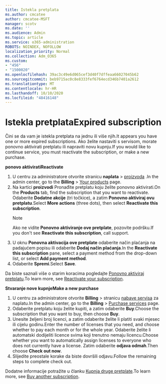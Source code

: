 ```yaml
---
title: Istekla pretplata
ms.author: cmcatee
author: cmcatee-MSFT
manager: scotv
ms.date: ''
ms.audience: Admin
ms.topic: article
ms.service: o365-administration
ROBOTS: NOINDEX, NOFOLLOW
localization_priority: Normal
ms.collection: Adm_O365
ms.custom:
- "456"
- "1500020"
ms.openlocfilehash: 39ac3c49e6d065cef3d40f7dffeaa66027045b62
ms.sourcegitcommit: beb9715ac0c8e8333fef6764ecd346b7401a2612
ms.translationtype: MT
ms.contentlocale: hr-HR
ms.lasthandoff: 10/10/2020
ms.locfileid: "48416148"
---
```

# <a name="expired-subscription"></a><span data-ttu-id="f5137-102">Istekla pretplata</span><span class="sxs-lookup"><span data-stu-id="f5137-102">Expired subscription</span></span>

<span data-ttu-id="f5137-103">Čini se da vam je istekla pretplata na jednu ili više njih.</span><span class="sxs-lookup"><span data-stu-id="f5137-103">It appears you have one or more expired subscriptions.</span></span> <span data-ttu-id="f5137-104">Ako želite nastaviti s servisom, morate ponovno aktivirati pretplatu ili napraviti novu kupnju.</span><span class="sxs-lookup"><span data-stu-id="f5137-104">If you would like to continue service, you must reactivate the subscription, or make a new purchase.</span></span>
  
<span data-ttu-id="f5137-105">**ponovo aktivirati**</span><span class="sxs-lookup"><span data-stu-id="f5137-105">**Reactivate**</span></span>
  
1. <span data-ttu-id="f5137-106">U centru za administratore otvorite stranicu **naplata** \> [proizvoda](https://go.microsoft.com/fwlink/p/?linkid=842054) .</span><span class="sxs-lookup"><span data-stu-id="f5137-106">In the admin center, go to the **Billing** \> [Your products](https://go.microsoft.com/fwlink/p/?linkid=842054) page.</span></span>
2. <span data-ttu-id="f5137-107">Na kartici **proizvodi** Pronađite pretplatu koju želite ponovno aktivirati.</span><span class="sxs-lookup"><span data-stu-id="f5137-107">On the **Products** tab, find the subscription that you want to reactivate.</span></span> <span data-ttu-id="f5137-108">Odaberite **Dodatne akcije** (tri točkice), a zatim **Ponovno aktiviraj ovu pretplatu**.</span><span class="sxs-lookup"><span data-stu-id="f5137-108">Select **More actions** (three dots), then select **Reactivate this subscription**.</span></span>
    > [!NOTE]
    > <span data-ttu-id="f5137-109">Ako ne vidite **Ponovno aktiviranje ove pretplate**, pozovite podršku.</span><span class="sxs-lookup"><span data-stu-id="f5137-109">If you don't see **Reactivate this subscription**, call support.</span></span>
3. <span data-ttu-id="f5137-110">U oknu **Ponovna aktivacija ove pretplate** odaberite način plaćanja na padajućem popisu ili odaberite **Dodaj način plaćanja**.</span><span class="sxs-lookup"><span data-stu-id="f5137-110">In the **Reactivate this subscription** pane, select a payment method from the drop-down list, or select **Add payment method**.</span></span>
4. <span data-ttu-id="f5137-111">Odaberite **Spremi**.</span><span class="sxs-lookup"><span data-stu-id="f5137-111">Select **Save**.</span></span>

<span data-ttu-id="f5137-112">Da biste saznali više o starim koracima pogledajte [Ponovno aktiviraj pretplatu](https://docs.microsoft.com/microsoft-365/commerce/subscriptions/reactivate-your-subscription).</span><span class="sxs-lookup"><span data-stu-id="f5137-112">To learn more, see [Reactivate your subscription](https://docs.microsoft.com/microsoft-365/commerce/subscriptions/reactivate-your-subscription).</span></span>

<span data-ttu-id="f5137-113">**Stvaranje nove kupnje**</span><span class="sxs-lookup"><span data-stu-id="f5137-113">**Make a new purchase**</span></span>
  
1. <span data-ttu-id="f5137-114">U centru za administratore otvorite **Billing** \> stranicu [nabave servisa](https://go.microsoft.com/fwlink/p/?linkid=868433) za naplatu.</span><span class="sxs-lookup"><span data-stu-id="f5137-114">In the admin center, go to the **Billing** \> [Purchase services](https://go.microsoft.com/fwlink/p/?linkid=868433) page.</span></span>
2. <span data-ttu-id="f5137-115">Odaberite pretplatu koju želite kupiti, a zatim odaberite **Buy**.</span><span class="sxs-lookup"><span data-stu-id="f5137-115">Choose the subscription that you want to buy, then choose **Buy**.</span></span>
3. <span data-ttu-id="f5137-116">Unesite željeni broj licenci, a zatim odaberite želite li platiti svaki mjesec ili cijelu godinu.</span><span class="sxs-lookup"><span data-stu-id="f5137-116">Enter the number of licenses that you need, and choose whether to pay each month or for the whole year.</span></span> <span data-ttu-id="f5137-117">Odaberite želite li automatski dodijeliti licence svima koji trenutno nemaju licencu.</span><span class="sxs-lookup"><span data-stu-id="f5137-117">Choose whether you want to automatically assign licenses to everyone who does not currently have a license.</span></span> <span data-ttu-id="f5137-118">Zatim odaberite **odjava odmah**.</span><span class="sxs-lookup"><span data-stu-id="f5137-118">Then choose **Check out now**.</span></span>
4. <span data-ttu-id="f5137-119">Slijedite preostale korake da biste dovršili odjavu.</span><span class="sxs-lookup"><span data-stu-id="f5137-119">Follow the remaining steps to complete check out.</span></span>

<span data-ttu-id="f5137-120">Dodatne informacije potražite u članku [Kupnja druge pretplate](https://docs.microsoft.com/microsoft-365/commerce/buy-another-subscription).</span><span class="sxs-lookup"><span data-stu-id="f5137-120">To learn more, see [Buy another subscription](https://docs.microsoft.com/microsoft-365/commerce/buy-another-subscription).</span></span>